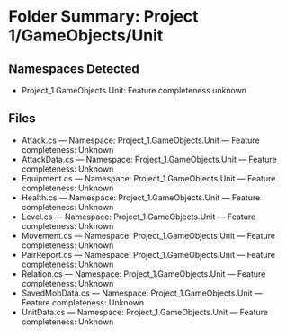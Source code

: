 # Folder Summary: Project 1/GameObjects/Unit

## Namespaces Detected
- Project_1.GameObjects.Unit: Feature completeness unknown

## Files
- Attack.cs — Namespace: Project_1.GameObjects.Unit — Feature completeness: Unknown
- AttackData.cs — Namespace: Project_1.GameObjects.Unit — Feature completeness: Unknown
- Equipment.cs — Namespace: Project_1.GameObjects.Unit — Feature completeness: Unknown
- Health.cs — Namespace: Project_1.GameObjects.Unit — Feature completeness: Unknown
- Level.cs — Namespace: Project_1.GameObjects.Unit — Feature completeness: Unknown
- Movement.cs — Namespace: Project_1.GameObjects.Unit — Feature completeness: Unknown
- PairReport.cs — Namespace: Project_1.GameObjects.Unit — Feature completeness: Unknown
- Relation.cs — Namespace: Project_1.GameObjects.Unit — Feature completeness: Unknown
- SavedMobData.cs — Namespace: Project_1.GameObjects.Unit — Feature completeness: Unknown
- UnitData.cs — Namespace: Project_1.GameObjects.Unit — Feature completeness: Unknown
